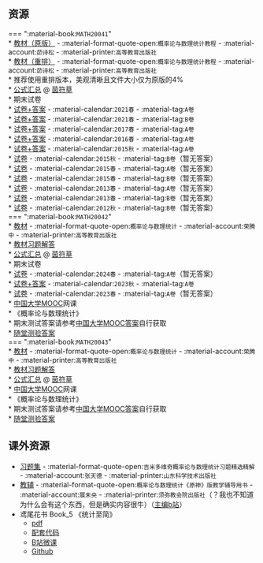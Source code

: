 ## 资源  
=== ":material-book:`MATH20041`"  
    * [教材（原版）](http://api.cqu-openlib.cn/file?key=iCjW12hnen3i) - :material-format-quote-open:`概率论与数理统计教程` - :material-account:`茆诗松` - :material-printer:`高等教育出版社`  
    * [教材（重排）](http://api.cqu-openlib.cn/file?key=i97aS2hnensd) - :material-format-quote-open:`概率论与数理统计教程` - :material-account:`茆诗松` - :material-printer:`高等教育出版社`  
    * 推荐使用重排版本，美观清晰且文件大小仅为原版的4%  
    * [公式汇总](http://api.cqu-openlib.cn/file?key=iv6HX2hnh4gf) @ [茵符草](../contributor/茵符草.md)  
    * 期末试卷  
        * [试卷+答案](http://api.cqu-openlib.cn/file?key=iVQdl2hnh5mh) - :material-calendar:`2021春` - :material-tag:`A卷`  
        * [试卷+答案](http://api.cqu-openlib.cn/file?key=iA4Sp2hnh5pa) - :material-calendar:`2021春` - :material-tag:`B卷`  
        * [试卷+答案](http://api.cqu-openlib.cn/file?key=iNWD62hnh5kf) - :material-calendar:`2017春` - :material-tag:`A卷`  
        * [试卷+答案](http://api.cqu-openlib.cn/file?key=iAyUC2hnh5je) - :material-calendar:`2016春` - :material-tag:`A卷`  
        * [试卷+答案](http://api.cqu-openlib.cn/file?key=i4HZd2hnh5fa) - :material-calendar:`2015秋` - :material-tag:`A卷`  
        * [试卷](http://api.cqu-openlib.cn/file?key=i0uq92hnh5hc) - :material-calendar:`2015秋` - :material-tag:`B卷`（暂无答案）  
        * [试卷](http://api.cqu-openlib.cn/file?key=iGooO2hnh5di) - :material-calendar:`2015春` - :material-tag:`A卷`（暂无答案）  
        * [试卷](http://api.cqu-openlib.cn/file?key=inxJ52hnh5ej) - :material-calendar:`2015春` - :material-tag:`B卷`（暂无答案）  
        * [试卷](http://api.cqu-openlib.cn/file?key=iEW722hnh5af) - :material-calendar:`2013春` - :material-tag:`A卷`（暂无答案）  
        * [试卷](http://api.cqu-openlib.cn/file?key=ine5W2hnh5bg) - :material-calendar:`2013春` - :material-tag:`B卷`（暂无答案）  
        * [试卷](http://api.cqu-openlib.cn/file?key=iVv6E2hnh57c) - :material-calendar:`2012秋` - :material-tag:`B卷`（暂无答案）  
=== ":material-book:`MATH20042`"  
    * [教材](http://api.cqu-openlib.cn/file?key=iNMq62hnecwb) - :material-format-quote-open:`概率论与数理统计` - :material-account:`荣腾中` - :material-printer:`高等教育出版社`  
        * [教材习题解答](http://api.cqu-openlib.cn/file?key=iAwNE2hnesje)  
    * [公式汇总](http://api.cqu-openlib.cn/file?key=iv6HX2hnh4gf) @ [茵符草](../contributor/茵符草.md)  
    * 期末试卷  
        * [试卷](http://api.cqu-openlib.cn/file?key=i4hEe2j2gahc) - :material-calendar:`2024春` - :material-tag:`A卷`（暂无答案）  
        * [试卷+答案](http://api.cqu-openlib.cn/file?key=iEvOt2hnh5za) - :material-calendar:`2023秋` - :material-tag:`A卷`  
        * [试卷](http://api.cqu-openlib.cn/file?key=iZPhq2hnh5uf) - :material-calendar:`2023春` - :material-tag:`A卷`（暂无答案）  
    * [中国大学MOOC](https://www.icourse163.org/)网课  
        * 《概率论与数理统计》  
            * 期末测试答案请参考[中国大学MOOC答案](../skill/推荐使用的网站等/中国大学MOOC答案.md)自行获取  
            * [随堂测验答案](http://api.cqu-openlib.cn/file?key=iYda12hne6eh)  
=== ":material-book:`MATH20043`"  
    * [教材](http://api.cqu-openlib.cn/file?key=iNMq62hnecwb) - :material-format-quote-open:`概率论与数理统计` - :material-account:`荣腾中` - :material-printer:`高等教育出版社`  
        * [教材习题解答](http://api.cqu-openlib.cn/file?key=iAwNE2hnesje)  
    * [公式汇总](http://api.cqu-openlib.cn/file?key=iv6HX2hnh4gf) @ [茵符草](../contributor/茵符草.md)  
    * [中国大学MOOC](https://www.icourse163.org/)网课  
        * 《概率论与数理统计》  
            * 期末测试答案请参考[中国大学MOOC答案](../skill/推荐使用的网站等/中国大学MOOC答案.md)自行获取  
            * [随堂测验答案](http://api.cqu-openlib.cn/file?key=iYda12hne6eh)  

## 课外资源
- [习题集](http://api.cqu-openlib.cn/file?key=inWEJ2hne83i) - :material-format-quote-open:`吉米多维奇概率论与数理统计习题精选精解` - :material-account:`张天德` - :material-printer:`山东科学技术出版社`  
- [教辅](http://api.cqu-openlib.cn/file?key=iGRII2hnetqh) - :material-format-quote-open:`概率论与数理统计《原神》版教学辅导用书` - :material-account:`展未央` - :material-printer:`须弥教会院出版社`（？我也不知道为什么会有这个东西，但是确实内容很牛）（[主编b站](https://space.bilibili.com/227081705/)）  
- 鸢尾花书 Book_5 《统计至简》  
    - [pdf](http://api.cqu-openlib.cn/file?key=iGz3i2hnf1cb)  
    - [配套代码](http://api.cqu-openlib.cn/file?key=iOcY62hnetyf)  
    - [B站微课](https://space.bilibili.com/513194466)  
    - [Github](https://github.com/Visualize-ML/Book5_Essentials-of-Probability-and-Statistics)  